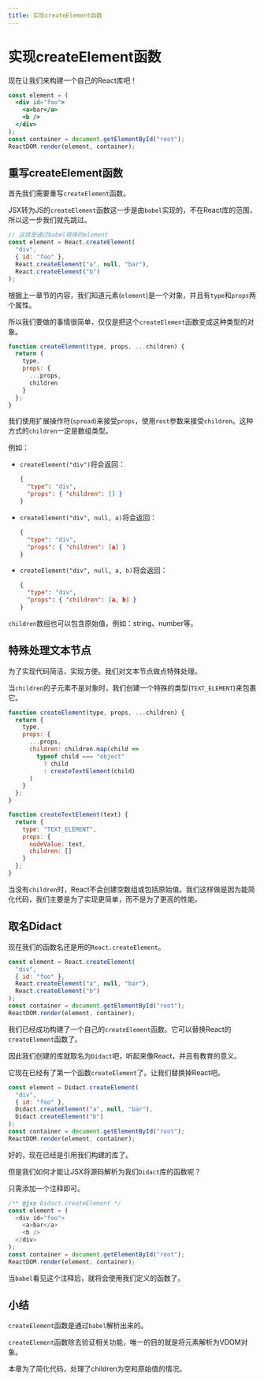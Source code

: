 ```yaml
---
title: 实现createElement函数
---
```


# 实现createElement函数

现在让我们来构建一个自己的React库吧！

```jsx
const element = (
  <div id="foo">
    <a>bar</a>
    <b />
  </div>
);
const container = document.getElementById("root");
ReactDOM.render(element, container);
```

## 重写createElement函数

首先我们需要重写`createElement`函数。

JSX转为JS的`createElement`函数这一步是由`babel`实现的，不在React库的范围，所以这一步我们就先跳过。

```js
// 这就是通过babel转换的element
const element = React.createElement(
  "div",
  { id: "foo" },
  React.createElement("a", null, "bar"),
  React.createElement("b")
);
```

根据上一章节的内容，我们知道元素(`element`)是一个对象，并且有`type`和`props`两个属性。

所以我们要做的事情很简单，仅仅是把这个`createElement`函数变成这种类型的对象。

```js
function createElement(type, props, ...children) {
  return {
    type,
    props: {
      ...props,
      children
    }
  };
}
```

我们使用扩展操作符(`spread`)来接受`props`，使用`rest`参数来接受`children`。这种方式的`children`一定是数组类型。

例如：

* `createElement("div")`将会返回：

  ```json
  {
    "type": "div",
    "props": { "children": [] }
  }
  ```

* `createElement("div", null, a)`将会返回：

  ```json
  {
    "type": "div",
    "props": { "children": [a] }
  }
  ```

* `createElement("div", null, a, b)`将会返回：

  ```json
  {
    "type": "div",
    "props": { "children": [a, b] }
  }
  ```

  

`children`数组也可以包含原始值，例如：string、number等。

## 特殊处理文本节点

为了实现代码简洁，实现方便。我们对文本节点做点特殊处理。

当`children`的子元素不是对象时，我们创建一个特殊的类型(`TEXT_ELEMENT`)来包裹它。

```js
function createElement(type, props, ...children) {
  return {
    type,
    props: {
      ...props,
      children: children.map(child => 
        typeof child === "object"
          ? child
          : createTextElement(child)
      )
    }
  };
}

function createTextElement(text) {
  return {
    type: "TEXT_ELEMENT",
    props: {
      nodeValue: text,
      children: []
    }
  };
}
```

当没有`children`时，React不会创建空数组或包括原始值。我们这样做是因为能简化代码，我们主要是为了实现更简单，而不是为了更高的性能。



## 取名Didact

现在我们的函数名还是用的`React.createElement`。

```js
const element = React.createElement(
  "div",
  { id: "foo" },
  React.createElement("a", null, "bar"),
  React.createElement("b")
);
const container = document.getElementById("root");
ReactDOM.render(element, container);
```

我们已经成功构建了一个自己的`createElement`函数。它可以替换React的`createElement`函数了。

因此我们创建的库就取名为`Didact`吧，听起来像React，并且有教育的意义。

它现在已经有了第一个函数`createElement`了。让我们替换掉React吧。

```js
const element = Didact.createElement(
  "div",
  { id: "foo" },
  Didact.createElement("a", null, "bar"),
  Didact.createElement("b")
);
const container = document.getElementById("root");
ReactDOM.render(element, container);
```

好的，现在已经是引用我们构建的库了。

但是我们如何才能让JSX将源码解析为我们`Didact`库的函数呢？

只需添加一个注释即可。

```js
/** @jsx Didact.createElement */
const element = (
  <div id="foo">
    <a>bar</a>
    <b />
  </div>
);
const container = document.getElementById("root");
ReactDOM.render(element, container);
```

当`babel`看见这个注释后，就将会使用我们定义的函数了。



## 小结

`createElement`函数是通过`babel`解析出来的。

`createElement`函数除去验证相关功能，唯一的目的就是将元素解析为VDOM对象。

本章为了简化代码，处理了children为空和原始值的情况。